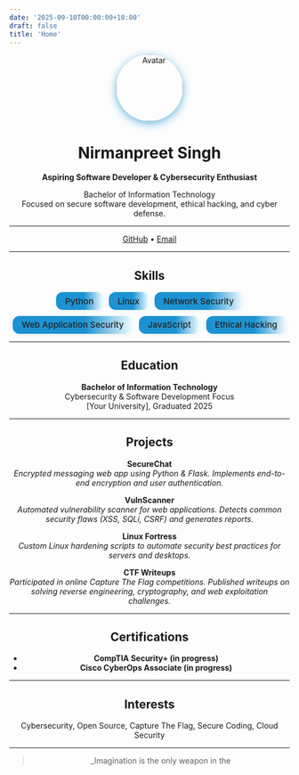 ```yaml
---
date: '2025-09-10T00:00:00+10:00'
draft: false
title: 'Home'
---
```


<div align="center">

<img src="https://avatars.githubusercontent.com/u/1?v=4" alt="Avatar" width="120" style="border-radius:50%;box-shadow:0 4px 16px #1c92d2aa;">

# **Nirmanpreet Singh**

**Aspiring Software Developer & Cybersecurity Enthusiast**

Bachelor of Information Technology  
Focused on secure software development, ethical hacking, and cyber defense.

---

<a href="https://github.com/nirmanpreet" target="_blank">GitHub</a> •
<a href="mailto:nirmanpreet@email.com">Email</a>

---

## Skills

<div style="display:flex;justify-content:center;gap:0.7rem;flex-wrap:wrap;">
  <span style="background:linear-gradient(90deg,#1c92d2 60%,#f2fcfe 100%);color:#222;padding:0.4rem 1rem;border-radius:12px;font-size:0.95rem;font-weight:500;box-shadow:0 2px 8px #1c92d21a;">Python</span>
  <span style="background:linear-gradient(90deg,#1c92d2 60%,#f2fcfe 100%);color:#222;padding:0.4rem 1rem;border-radius:12px;font-size:0.95rem;font-weight:500;box-shadow:0 2px 8px #1c92d21a;">Linux</span>
  <span style="background:linear-gradient(90deg,#1c92d2 60%,#f2fcfe 100%);color:#222;padding:0.4rem 1rem;border-radius:12px;font-size:0.95rem;font-weight:500;box-shadow:0 2px 8px #1c92d21a;">Network Security</span>
  <span style="background:linear-gradient(90deg,#1c92d2 60%,#f2fcfe 100%);color:#222;padding:0.4rem 1rem;border-radius:12px;font-size:0.95rem;font-weight:500;box-shadow:0 2px 8px #1c92d21a;">Web Application Security</span>
  <span style="background:linear-gradient(90deg,#1c92d2 60%,#f2fcfe 100%);color:#222;padding:0.4rem 1rem;border-radius:12px;font-size:0.95rem;font-weight:500;box-shadow:0 2px 8px #1c92d21a;">JavaScript</span>
  <span style="background:linear-gradient(90deg,#1c92d2 60%,#f2fcfe 100%);color:#222;padding:0.4rem 1rem;border-radius:12px;font-size:0.95rem;font-weight:500;box-shadow:0 2px 8px #1c92d21a;">Ethical Hacking</span>
</div>

---

## Education

**Bachelor of Information Technology**  
Cybersecurity & Software Development Focus  
[Your University], Graduated 2025

---

## Projects

**SecureChat**  
*Encrypted messaging web app using Python & Flask. Implements end-to-end encryption and user authentication.*

**VulnScanner**  
*Automated vulnerability scanner for web applications. Detects common security flaws (XSS, SQLi, CSRF) and generates reports.*

**Linux Fortress**  
*Custom Linux hardening scripts to automate security best practices for servers and desktops.*

**CTF Writeups**  
*Participated in online Capture The Flag competitions. Published writeups on solving reverse engineering, cryptography, and web exploitation challenges.*

---

## Certifications

- **CompTIA Security+ (in progress)**
- **Cisco CyberOps Associate (in progress)**

---

## Interests

Cybersecurity, Open Source, Capture The Flag, Secure Coding, Cloud Security

---

> _Imagination is the only weapon in the